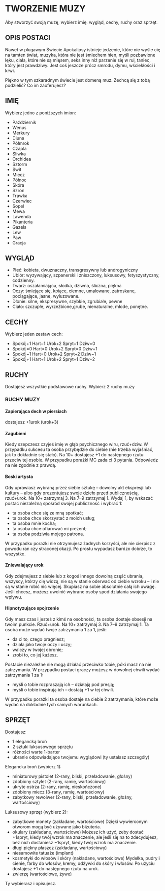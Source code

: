 # TWORZENIE MUZY

Aby stworzyć swoją muzę, wybierz imię, wygląd, cechy, ruchy oraz sprzęt.

## OPIS POSTACI

Nawet w plugawym Świecie Apokalipsy istnieje jedzenie, które nie wyśle cię na tamten świat, muzyka, która nie jest śmiechem hien, myśli pozbawione lęku, ciała, które nie są mięsem, seks inny niż parzenie się w rui, taniec, który jest prawdziwy.
Jest coś jeszcze prócz smrodu, dymu, wściekłości i krwi.

Piękno w tym szkaradnym świecie jest domeną muz. Zechcą się z tobą podzielić? Co im zaoferujesz?

## IMIĘ

Wybierz jedno z poniższych imion:

- Październik
- Wenus
- Merkury
- Diuna
- Półmrok
- Czapla
- Śliwka
- Orchidea
- Sztorm
- Świt
- Miecz
- Północ
- Skóra
- Szron
- Trawka
- Czerwiec
- Sopel
- Mewa
- Lawenda
- Pikanteria
- Gazela
- Lew
- Paw
- Gracja

## WYGLĄD

- Płeć: kobieta, dwuznaczny, transgresywny lub androgyniczny
- Ubiór: wyzywający, szpanerski i zniszczony, luksusowy, fetyszystyczny, codzienny.
- Twarz: oszałamiająca, słodka, dziwna, śliczna, piękna
- Oczy: śmiejące się, kpiące, ciemne, umalowane, zatroskane, pociągające, jasne, wyluzowane.
- Dłonie: silne, ekspresywne, szybkie, zgrubiałe, pewne
- Ciało:  szczupłe, wyrzeźbione,grube, nienaturalne, młode, ponętne.

## CECHY

Wybierz jeden zestaw cech:

- Spokój+1 Hart−1 Urok+2 Spryt+1 Dziw=0
- Spokój=0 Hart=0 Urok+2 Spryt=0 Dziw+1
- Spokój−1 Hart=0 Urok+2 Spryt+2 Dziw−1
- Spokój+1 Hart+1 Urok+2 Spryt+1 Dziw−2

## RUCHY

Dostajesz wszystkie podstawowe ruchy.
Wybierz 2 ruchy muzy

### RUCHY MUZY

#### Zapierająca dech w piersiach

dostajesz +1urok (urok+3)

#### Zagubieni

Kiedy szepczesz czyjeś imię w głąb psychicznego wiru, rzuć+dziw. W przypadku sukcesu ta osoba przybędzie do ciebie (nie trzeba wyjaśniać, jak to dokładnie się stało). Na 10+ dostajesz +1 do następnego rzutu przeciw tej osobie. W przypadku porażki MC zada ci 3 pytania. Odpowiedz na nie zgodnie z prawdą.

#### Boski artysta

Gdy uprawiasz wybraną przez siebie sztukę – dowolny akt ekspresji lub kultury – albo gdy prezentujesz swoje dzieło przed publicznością, rzuć+urok. Na 10+ zatrzymaj 3. Na 7–9 zatrzymaj 1. Wydaj 1, by wskazać postać niezależną spośród swojej publiczność i wybrać 1:

- ta osoba chce się ze mną spotkać;
- ta osoba chce skorzystać z moich usług;
- ta osoba mnie kocha;
- ta osoba chce ofiarować mi prezent;
- ta osoba podziwia mojego patrona.

W przypadku porażki nie otrzymujesz żadnych korzyści, ale nie cierpisz z powodu ran czy straconej okazji. Po prostu wypadasz bardzo dobrze, to wszystko.

#### Zniewalający urok

Gdy zdejmujesz z siebie lub z kogoś innego dowolną część ubrania, wszyscy, którzy cię widzą, nie są w stanie oderwać od ciebie wzroku – i nie są w stanie robić nic więcej. Skupiasz na sobie absolutnie całą ich uwagę. Jeśli chcesz, możesz uwolnić wybrane osoby spod działania swojego wpływu.

#### Hipnotyzujące spojrzenie

Gdy masz czas i jesteś z kimś na osobności, ta osoba dostaje obsesji na twoim punkcie. Rzuć+urok. Na 10+ zatrzymaj 3. Na 7–9 zatrzymaj 1. Ta osoba może wydać twoje zatrzymania 1 za 1, jeśli:

- da ci to, czego pragniesz;
- działa jako twoje oczy i uszy;
- walczy w twojej obronie;
- zrobi to, co jej każesz.

Postacie niezależne nie mogą działać przeciwko tobie, póki masz na nie zatrzymania. W przypadku postaci graczy możesz w dowolnej chwili wydać zatrzymania 1 za 1:

- myśli o tobie rozpraszają ich – działają pod presją;
- myśli o tobie inspirują ich – dostają +1 w tej chwili.

W przypadku porażki ta osoba dostaje na ciebie 2 zatrzymania, które może wydać na dokładnie tych samych warunkach.

## SPRZĘT

Dostajesz:

- 1 elegancką broń
- 2 sztuki luksusowego sprzętu
- różności warte 1-barter
- ubranie odpowiadające twojemu wyglądowi (ty ustalasz szczegóły)

Elegancka broń (wybierz 1):

- miniaturowy pistolet (2-rany, bliski, przeładowanie, głośny)
- zdobiony sztylet (2-rany, ramię, wartościowy)
- ukryte ostrza (2-rany, ramię, nieskończone)
- zdobiony miecz (3-rany, ramię, wartościowy)
- zabytkowy rewolwer (2-rany, bliski, przeładowanie, głośny, wartościowy)

Luksusowy sprzęt (wybierz 2):

- zabytkowe monety (zakładane, wartościowe) Dzięki wywierconym otworom mogą być używane jako biżuteria.
- okulary (zakładane, wartościowe) Możesz ich użyć, żeby dostać +1spryt, kiedy twój wzrok ma znaczenie, ale jeśli się na to zdecydujesz, bez nich dostaniesz −1spryt, kiedy twój wzrok ma znaczenie.
- długi piękny płaszcz (zakładany, wartościowy)
- niesamowite tatuaże (implant)
- kosmetyki do włosów i skóry (nakładane, wartościowe) Mydełka, pudry i cienie, farby do włosów, kremy, odżywki do skóry i włosów. Po użyciu dostajesz +1 do następnego rzutu na urok.
- zwierzę (wartościowe, żywe)

Ty wybierasz i opisujesz.
